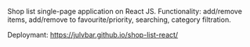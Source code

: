 Shop list single-page application on React JS. Functionality: add/remove items, add/remove to favourite/priority, searching, category filtration.

Deploymant: https://julvbar.github.io/shop-list-react/
